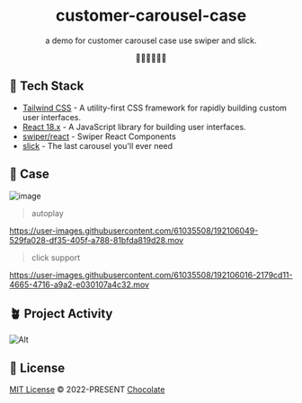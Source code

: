 <h1 align="center">customer-carousel-case</h1>

<p align="center">
a demo for customer carousel case use swiper and slick.
</p>


<p align="center">
 🧑‍💻👩‍💻👨‍💻
</p>

## 🦄 Tech Stack

- [Tailwind CSS](https://tailwindcss.com/) - A utility-first CSS framework for rapidly building custom user interfaces.
- [React 18.x](https://reactjs.org/) - A JavaScript library for building user interfaces.
- [swiper/react](https://swiperjs.com/react) - Swiper React Components
- [slick](https://kenwheeler.github.io/slick/) - The last carousel you'll ever need

## 📝 Case


![image](https://user-images.githubusercontent.com/61035508/192104725-01810eb4-3ec7-42b8-9e40-2a5c9af24e32.png)


> autoplay

https://user-images.githubusercontent.com/61035508/192106049-529fa028-df35-405f-a788-81bfda819d28.mov

> click support

https://user-images.githubusercontent.com/61035508/192106016-2179cd11-4665-4716-a9a2-e030107a4c32.mov





## 🪴 Project Activity

![Alt](https://repobeats.axiom.co/api/embed/c93150210b4692229efe8ed3d5a6f3a3a9eaa0fb.svg "Repobeats analytics image")

## 📄 License

[MIT License](https://github.com/Chocolate1999/customer-carousel-case/blob/main/LICENSE) © 2022-PRESENT [Chocolate](https://github.com/Chocolate1999)
